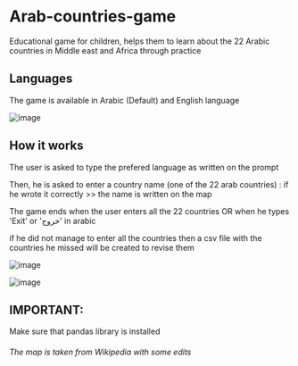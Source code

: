 # Arab-countries-game
Educational game for children, helps them to learn about the 22 Arabic countries in Middle east and Africa through practice


## Languages
The game is available in Arabic (Default) and English language 


![image](https://user-images.githubusercontent.com/61654046/216782854-dc0b1f97-66ac-41b8-9529-f6faed66e52d.png)


## How it works 
The user is asked to type the prefered language as written on the prompt

Then, he is asked to enter a country name (one of the 22 arab countries) : if he wrote it correctly >> the name is written on the map 

The game ends when the user enters all the 22 countries OR when he types 'Exit' or 'خروج' in arabic 

if he did not manage to enter all the countries then a csv file with the countries he missed will be created to revise them 


![image](https://user-images.githubusercontent.com/61654046/216783186-a8bf17bb-7c76-47b3-b7e0-29ab5ec220c4.png)

![image](https://user-images.githubusercontent.com/61654046/216783235-fa247c1c-fcb6-4cd0-8db5-d08863c1d975.png)




## IMPORTANT:
Make sure that pandas library is installed 







###### The map is taken from Wikipedia with some edits 
